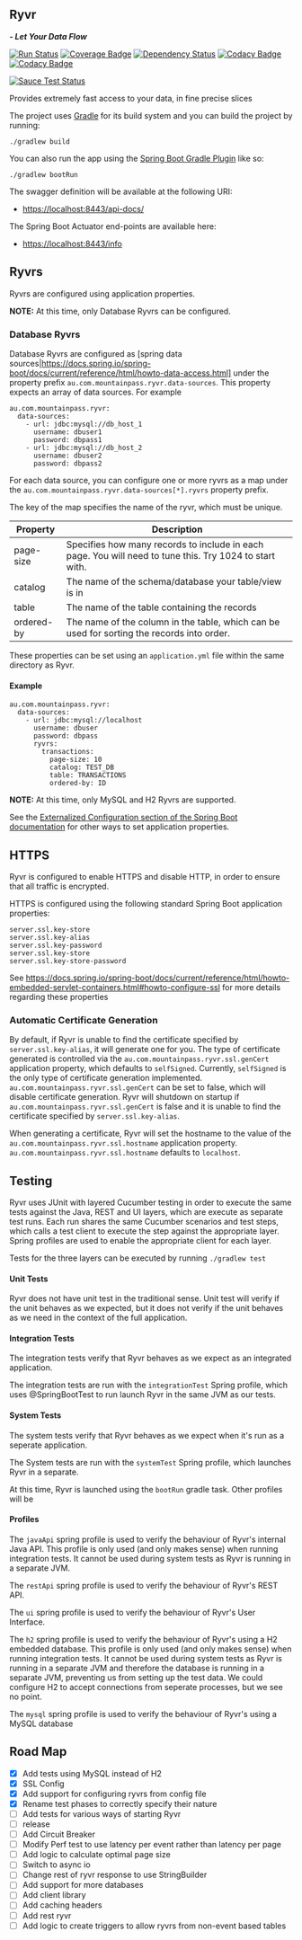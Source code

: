 ## Ryvr 
_**- Let Your Data Flow**_

[![Run Status](https://api.shippable.com/projects/58eb44005a50220700d2d0c1/badge?branch=master)](https://app.shippable.com/github/mountain-pass/ryvr)
[![Coverage Badge](https://api.shippable.com/projects/58eb44005a50220700d2d0c1/coverageBadge?branch=master)](https://app.shippable.com/github/mountain-pass/ryvr)
[![Dependency Status](https://www.versioneye.com/user/projects/58ee953c0f9f35004e5c4bf2/badge.svg?style=flat-round)](https://www.versioneye.com/user/projects/58ee953c0f9f35004e5c4bf2)
[![Codacy Badge](https://api.codacy.com/project/badge/Grade/7785f1049bd045dda89fcfff65bff3da)](https://www.codacy.com/app/mountain-pass/ryvr?utm_source=github.com&amp;utm_medium=referral&amp;utm_content=mountain-pass/ryvr&amp;utm_campaign=Badge_Grade)
[![Codacy Badge](https://api.codacy.com/project/badge/Coverage/7785f1049bd045dda89fcfff65bff3da)](https://www.codacy.com/app/mountain-pass/ryvr?utm_source=github.com&amp;utm_medium=referral&amp;utm_content=mountain-pass/ryvr&amp;utm_campaign=Badge_Coverage)

[![Sauce Test Status](https://saucelabs.com/browser-matrix/tompahoward.svg)](https://saucelabs.com/u/tompahoward)

Provides extremely fast access to your data, in fine precise slices

The project uses [Gradle](https://gradle.org/) for its build system and you can build the project by running:

    ./gradlew build

You can also run the app using the [Spring Boot Gradle Plugin](http://docs.spring.io/spring-boot/docs/current/reference/html/build-tool-plugins-gradle-plugin.html) like so: 

    ./gradlew bootRun

The swagger definition will be available at the following URI:

 - [https://localhost:8443/api-docs/](http://localhost:8443/api-docs/)

The Spring Boot Actuator end-points are available here:

- [https://localhost:8443/info](http://localhost:8443/info)

## Ryvrs

Ryvrs are configured using application properties.

**NOTE:** At this time, only Database Ryvrs can be configured.

### Database Ryvrs

Database Ryvrs are configured as [spring data sources|https://docs.spring.io/spring-boot/docs/current/reference/html/howto-data-access.html] under the property prefix `au.com.mountainpass.ryvr.data-sources`. This property expects an
array of data sources. For example

    au.com.mountainpass.ryvr:
      data-sources:
        - url: jdbc:mysql://db_host_1
          username: dbuser1
          password: dbpass1
        - url: jdbc:mysql://db_host_2
          username: dbuser2
          password: dbpass2

For each data source, you can configure one or more ryvrs as a map under the
`au.com.mountainpass.ryvr.data-sources[*].ryvrs` property prefix.

The key of the map specifies the name of the ryvr, which must be unique.

| Property | Description |
| -------- | ----------- |
| page-size | Specifies how many records to include in each page. You will need to tune this. Try 1024 to start with. |
| catalog | The name of the schema/database your table/view is in |
| table | The name of the table containing the records |
| ordered-by | The name of the column in the table, which can be used for sorting the records into order. |

These properties can be set using an `application.yml` file within the same directory as Ryvr.

#### Example

    au.com.mountainpass.ryvr:
      data-sources:
        - url: jdbc:mysql://localhost
          username: dbuser
          password: dbpass
          ryvrs:
            transactions:
              page-size: 10
              catalog: TEST_DB
              table: TRANSACTIONS
              ordered-by: ID


**NOTE:** At this time, only MySQL and H2 Ryvrs are supported.

See the [Externalized Configuration section of the Spring Boot documentation](https://docs.spring.io/spring-boot/docs/current/reference/html/boot-features-external-config.html) for other ways to set application properties.

## HTTPS

Ryvr is configured to enable HTTPS and disable HTTP, in order to ensure that all traffic is encrypted.

HTTPS is configured using the following standard Spring Boot application properties:

    server.ssl.key-store
    server.ssl.key-alias
    server.ssl.key-password
    server.ssl.key-store
    server.ssl.key-store-password

See https://docs.spring.io/spring-boot/docs/current/reference/html/howto-embedded-servlet-containers.html#howto-configure-ssl for more details regarding these properties

### Automatic Certificate Generation

By default, if Ryvr is unable to find the certificate specified by `server.ssl.key-alias`, it will generate one for you. The type of certificate generated is controlled via the `au.com.mountainpass.ryvr.ssl.genCert` application property, which defaults to `selfSigned`. Currently, `selfSigned` is the only type of certificate generation implemented. `au.com.mountainpass.ryvr.ssl.genCert` can be set to false, which will disable certificate generation. Ryvr will shutdown on startup if `au.com.mountainpass.ryvr.ssl.genCert` is false and it is unable to find the certificate specified by `server.ssl.key-alias`.

When generating a certificate, Ryvr will set the hostname to the value of the `au.com.mountainpass.ryvr.ssl.hostname` application property. `au.com.mountainpass.ryvr.ssl.hostname` defaults to `localhost`.


## Testing

Ryvr uses JUnit with layered Cucumber testing in order to execute the same tests against the Java, REST and UI layers, which
are execute as separate test runs. Each run shares the same Cucumber scenarios and test steps, which calls a test 
client to execute the step against the appropriate layer. Spring profiles are used to enable the appropriate client
for each layer.

Tests for the three layers can be executed by running `./gradlew test`

#### Unit Tests

Ryvr does not have unit test in the traditional sense. Unit test will verify if the unit behaves as we
expected, but it does not verify if the unit behaves as we need in the context of the full application.

#### Integration Tests

The integration tests verify that Ryvr behaves as we expect as an integrated application.

The integration tests are run with the `integrationTest` Spring profile, which uses @SpringBootTest to run launch
Ryvr in the same JVM as our tests.

#### System Tests

The system tests verify that Ryvr behaves as we expect when it's run as a seperate application.

The System tests are run with the `systemTest` Spring profile, which launches
Ryvr in a separate.

At this time, Ryvr is launched using the `bootRun` gradle task. Other profiles will be 

#### Profiles

The `javaApi` spring profile is used to verify the behaviour of Ryvr's internal Java API. This profile is only used (and only makes sense) when running integration tests. It cannot be used during system tests as Ryvr is 
running in a separate JVM.

The `restApi` spring profile is used to verify the behaviour of Ryvr's REST API.

The `ui` spring profile is used to verify the behaviour of Ryvr's User Interface.

The `h2` spring profile is used to verify the behaviour of Ryvr's using a H2 embedded database. This profile is only used (and only makes sense) when running integration tests. It cannot be used during system tests as Ryvr is 
running in a separate JVM and therefore the database is running in a separate JVM, preventing us from setting up the
test data. We could configure H2 to accept connections from seperate processes, but we see no point.

The `mysql` spring profile is used to verify the behaviour of Ryvr's using a MySQL database

## Road Map

 - [X] Add tests using MySQL instead of H2
 - [X] SSL Config
 - [X] Add support for configuring ryvrs from config file
 - [X] Rename test phases to correctly specify their nature
 - [ ] Add tests for various ways of starting Ryvr
 - [ ] release
 - [ ] Add Circuit Breaker
 - [ ] Modify Perf test to use latency per event rather than latency per page
 - [ ] Add logic to calculate optimal page size
 - [ ] Switch to async io
 - [ ] Change rest of ryvr response to use StringBuilder
 - [ ] Add support for more databases
 - [ ] Add client library
 - [ ] Add caching headers
 - [ ] Add rest ryvr
 - [ ] Add logic to create triggers to allow ryvrs from non-event based tables
